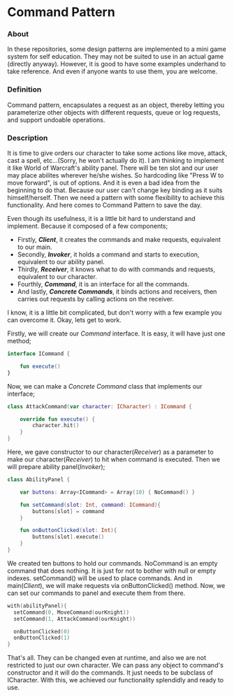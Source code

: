 # Command Pattern

### About
In these repositories, some design patterns are implemented to a mini game system for self education. They may not be suited to use in an actual game (directly anyway). However, it is good to have some examples underhand to take reference. And even if anyone wants to use them, you are welcome.

### Definition
Command pattern, encapsulates a request as an object, thereby letting you parameterize other objects with different requests, queue or log requests, and support undoable operations.

### Description
It is time to give orders our character to take some actions like move, attack, cast a spell, etc...(Sorry, he won't actually do it). I am thinking to implement it like World of Warcraft's ability panel. There will be ten slot and our user may place abilites wherever he/she wishes. So hardcoding like "Press W to move forward", is out of options. And it is even a bad idea from the beginning to do that. Because our user can't change key binding as it suits himself/herself. Then we need a pattern with some flexibility to achieve this functionality. And here comes to Command Pattern to save the day.

Even though its usefulness, it is a little bit hard to understand and implement. Because it composed of a few components;
  - Firstly, **_Client_**, it creates the commands and make requests, equivalent to our main.
  - Secondly, **_Invoker_**, it holds a command and starts to execution, equivalent to our ability panel.
  - Thirdly, **_Receiver_**, it knows what to do with commands and requests, equivalent to our character.
  - Fourthly, **_Command_**, it is an interface for all the commands.
  - And lastly, **_Concrete Commands_**, it binds actions and receivers, then carries out requests by calling actions on the receiver.

I know, it is a little bit complicated, but don't worry with a few example you can overcome it. Okay, lets get to work.

Firstly, we will create our *Command* interface. It is easy, it will have just one method;

```kotlin
interface ICommand {

    fun execute()
}
```

Now, we can make a *Concrete Command* class that implements our interface;

```kotlin
class AttackCommand(var character: ICharacter) : ICommand {

    override fun execute() {
        character.hit()
    }
}
```

Here, we gave constructor to our character(*Receiver*) as a parameter to make our character(*Receiver*) to hit when command is executed. Then we will prepare ability panel(*Invoker*);

```kotlin
class AbilityPanel {

    var buttons: Array<ICommand> = Array(10) { NoCommand() }

    fun setCommand(slot: Int, command: ICommand){
        buttons[slot] = command
    }

    fun onButtonClicked(slot: Int){
        buttons[slot].execute()
    }
}
```

We created ten buttons to hold our commands. NoCommand is an empty command that does nothing. It is just for not to bother with null or empty indexes. setCommand() will be used to place commands. And in main(*Client*), we will make requests via onButtonClicked() method. Now, we can set our commands to panel and execute them from there.

```kotlin
with(abilityPanel){
  setCommand(0, MoveCommand(ourKnight))
  setCommand(1, AttackCommand(ourKnight))

  onButtonClicked(0)
  onButtonClicked(1)
}
```

That's all. They can be changed even at runtime, and also we are not restricted to just our own character. We can pass any object to command's constructor and it will do the commands. It just needs to be subclass of ICharacter. With this, we achieved our functionality splendidly and ready to use.
